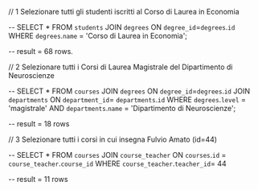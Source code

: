 // 1 Selezionare tutti gli studenti iscritti al Corso di Laurea in Economia

-- SELECT *
FROM `students` 
JOIN  `degrees` ON `degree_id`=`degrees`.`id`
WHERE `degrees`.`name` = 'Corso di Laurea in Economia';

-- result = 68 rows.

// 2 Selezionare tutti i Corsi di Laurea Magistrale del Dipartimento di Neuroscienze

-- SELECT *
FROM `courses` 
JOIN  `degrees` ON `degree_id`=`degrees`.`id`
JOIN `departments` ON `department_id`= `departments`.`id`
WHERE `degrees`.`level` = 'magistrale' AND `departments`.`name` = 'Dipartimento di Neuroscienze';

-- result = 18 rows

// 3 Selezionare tutti i corsi in cui insegna Fulvio Amato (id=44)

-- SELECT * 
FROM `courses` 
JOIN `course_teacher` ON `courses`.`id` = `course_teacher`.`course_id`
WHERE `course_teacher`.`teacher_id`= 44

-- result = 11 rows